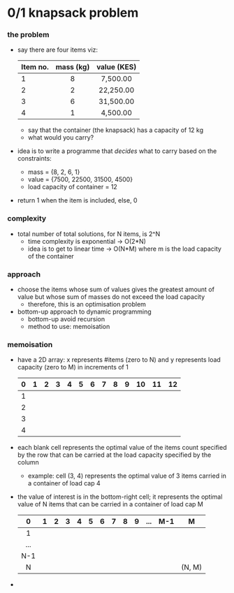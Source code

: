 # 0/1 knapsack problem

### the problem
* say there are four items viz:

    |Item no.|mass (kg)|value (KES)|
    |:---|:---:|:---:|
    |1|8|7,500.00|
    |2|2|22,250.00|
    |3|6|31,500.00|
    |4|1|4,500.00|

    * say that the container (the knapsack) has a capacity of 12 kg
    *  what would you carry?
* idea is to write a programme that *decides* what to carry based on the constraints:
    * mass = {8, 2, 6, 1}
    * value = {7500, 22500, 31500, 4500}
    * load capacity of container = 12
* return 1 when the item is included, else, 0

### complexity
* total number of total solutions, for N items, is 2^N
    * time complexity is exponential -> O(2*N)
    * idea is to get to linear time -> O(N*M) where m is the load capacity of the container

### approach
* choose the items whose sum of values gives the greatest amount of value but whose sum of masses do not exceed the load capacity
    * therefore, this is an optimisation problem
* bottom-up approach to dynamic programming
    * bottom-up avoid recursion
    * method to use: memoisation

### memoisation
*  have a 2D array: x represents #items (zero to N) and y represents load capacity (zero to M) in increments of 1

    |0|1|2|3|4|5|6|7|8|9|10|11|12|
    |:---:|:---:|:---:|:---:|:---:|:---:|:---:|:---:|:---:|:---:|:---:|:---:|:---:|
    |1|||||||||||||
    |2|||||||||||||
    |3|||||||||||||
    |4|||||||||||||

* each blank cell represents the optimal value of the items count specified by the row that can be carried at the load capacity specified by the column 
    * example: cell (3, 4) represents the optimal value of 3 items carried in a container of load cap 4
* the value of interest is in the bottom-right cell; it represents the optimal value of N items that  can be carried in a container of load cap M


    |0|1|2|3|4|5|6|7|8|9|...|M-1|M|
    |:---:|:---:|:---:|:---:|:---:|:---:|:---:|:---:|:---:|:---:|:---:|:---:|:---:|
    |1|||||||||||||
    |...|||||||||||||
    |N-1|||||||||||||
    |N||||||||||||(N, M)|

* 